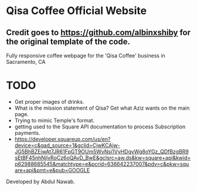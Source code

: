 # Qisa Coffee Official Website
## Credit goes to https://github.com/albinxshiby for the original template of the code.

Fully responsive coffee webpage for the 'Qisa Coffee' business in Sacramento, CA


# TODO
- Get proper images of drinks.
- What is the mission statement of Qisa? Get what Aziz wants on the main page.
- Trying to mimic Temple's format.
- getting used to the Square API documentation to process Subscription payments.
- https://developer.squareup.com/us/en?device=c&gad_source=1&gclid=CjwKCAjw-JG5BhBZEiwAt7JR61FpGT9OUm5WvNsi1VyHDgvWg8oYGz_QDfBzgBR9sEtBF45nhNjlvRoCz6oQAvD_BwE&gclsrc=aw.ds&kw=square+api&kwid=p62988685545&matchtype=e&pcrid=636642237007&pdv=c&pkw=square+api&pmt=e&pub=GOOGLE


Developed by Abdul Nawab.